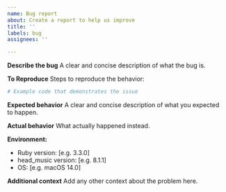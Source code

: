 ```yaml
---
name: Bug report
about: Create a report to help us improve
title: ''
labels: bug
assignees: ''

---
```


**Describe the bug**
A clear and concise description of what the bug is.

**To Reproduce**
Steps to reproduce the behavior:
```ruby
# Example code that demonstrates the issue
```

**Expected behavior**
A clear and concise description of what you expected to happen.

**Actual behavior**
What actually happened instead.

**Environment:**
 - Ruby version: [e.g. 3.3.0]
 - head_music version: [e.g. 8.1.1]
 - OS: [e.g. macOS 14.0]

**Additional context**
Add any other context about the problem here.